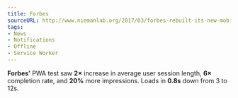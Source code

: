 ```yaml
---
title: Forbes
sourceURL: http://www.niemanlab.org/2017/03/forbes-rebuilt-its-new-mobile-website-as-a-progressive-web-app/
tags:
- News
- Notifications
- Offline
- Service Worker
---
```


**Forbes’** PWA test saw **2×** increase in average user session length, **6×** completion rate, and **20%** more impressions. Loads in **0.8s** down from 3 to 12s.
